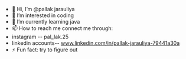 - 👋 Hi, I’m @pallak jarauliya
- 👀 I’m interested in coding
- 🌱 I’m currently learning java 
- 📫 How to reach me connect me through:
- instagram -- pal_lak.25
- linkedin accounts-- www.linkedin.com/in/pallak-jarauliya-79441a30a
- ⚡ Fun fact: try to figure out 

<!---
pallakj/pallakj is a ✨ special ✨ repository because its `README.md` (this file) appears on your GitHub profile.
You can click the Preview link to take a look at your changes.
--->
